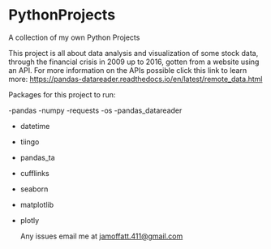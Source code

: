 # PythonProjects
A collection of my own Python Projects 

This project is all about data analysis and visualization of some stock data, through the financial crisis in 2009 up to 2016, gotten from a website using an API. For more information on the APIs possible click this link to learn more: https://pandas-datareader.readthedocs.io/en/latest/remote_data.html

Packages for this project to run:


-pandas
-numpy
-requests
-os
-pandas_datareader
- datetime
- tiingo
- pandas_ta
- cufflinks
- seaborn
- matplotlib
- plotly

  Any issues email me at jamoffatt.411@gmail.com

